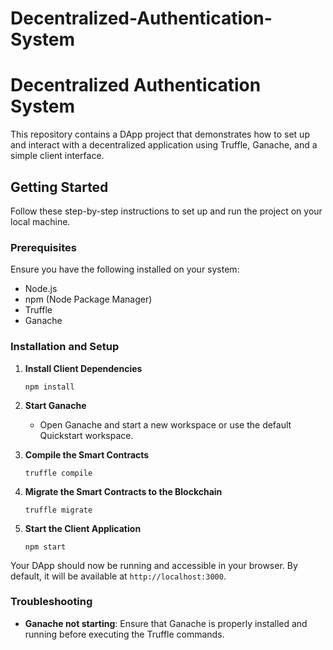# Decentralized-Authentication-System

# Decentralized Authentication System

This repository contains a DApp project that demonstrates how to set up and interact with a decentralized application using Truffle, Ganache, and a simple client interface.

## Getting Started

Follow these step-by-step instructions to set up and run the project on your local machine.

### Prerequisites

Ensure you have the following installed on your system:
- Node.js
- npm (Node Package Manager)
- Truffle
- Ganache

### Installation and Setup

1. **Install Client Dependencies**
    ```
    npm install
    ```

2. **Start Ganache**
    - Open Ganache and start a new workspace or use the default Quickstart workspace.

3. **Compile the Smart Contracts**
    ```
    truffle compile
    ```

4. **Migrate the Smart Contracts to the Blockchain**
    ```
    truffle migrate
    ```

5. **Start the Client Application**
    ```
    npm start
    ```

Your DApp should now be running and accessible in your browser. By default, it will be available at `http://localhost:3000`.

### Troubleshooting

- **Ganache not starting**: Ensure that Ganache is properly installed and running before executing the Truffle commands.

